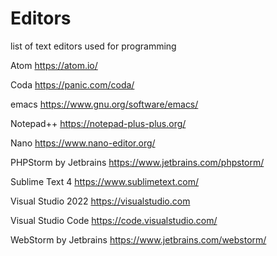 # Editors
list of text editors used for programming

Atom
https://atom.io/

Coda
https://panic.com/coda/

emacs
https://www.gnu.org/software/emacs/

Notepad++
https://notepad-plus-plus.org/

Nano
https://www.nano-editor.org/

PHPStorm by Jetbrains
https://www.jetbrains.com/phpstorm/

Sublime Text 4
https://www.sublimetext.com/

Visual Studio 2022
https://visualstudio.com

Visual Studio Code
https://code.visualstudio.com/

WebStorm by Jetbrains
https://www.jetbrains.com/webstorm/
